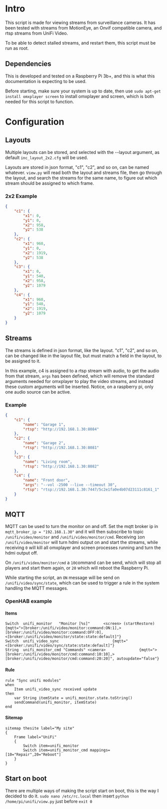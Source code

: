 # Intro
This script is made for viewing streams from surveillance cameras. It has been tested with streams from MotionEye, an Onvif compatible camera, and rtsp streams from UniFi Video.

To be able to detect stalled streams, and restart them, this script must be run as root.

## Dependencies
This is developed and tested on a Raspberry Pi 3b+, and this is what this documentation is expecting to be used.

Before starting, make sure your system is up to date, then use `sudo apt-get install omxplayer screen` to install omxplayer and screen, which is both needed for this script to function.

# Configuration
## Layouts
Multiple layouts can be stored, and selected with the --layout argument, as default `inc_layout_2x2.cfg` will be used.

Layouts are stored in json format, "c1", "c2", and so on, can be named whatever. `view.py` will read both the layout and streams file, then go through the layout, and search the streams for the same name, to figure out which stream should be assigned to which frame.
### 2x2 Example
```json
{
	"c1": {
		"x1": 0,
		"y1": 0,
		"x2": 958,
		"y2": 538
	},
	"c2": {
		"x1": 960,
		"y1": 0,
		"x2": 1919,
		"y2": 538
	},
	"c3": {
		"x1": 0,
		"y1": 540,
		"x2": 958,
		"y2": 1079
	},
	"c4": {
		"x1": 960,
		"y1": 540,
		"x2": 1919,
		"y2": 1079
	}
}
```

## Streams
The streams is defined in json format, like the layout. "c1", "c2", and so on, can be changed like in the layout file, but must match a field in the layout, to be assigned to it.

In this example, c4 is assigned to a rtsp stream with audio, to get the audio from that stream, `args` has been defined, which will remove the standard arguments needed for omxplayer to play the video streams, and instead these custom arguments will be inserted.
Notice, on a raspberry pi, only one audio source can be active.
### Example
```json
{
	"c1": {
		"name": "Garage 1",
		"rtsp": "http://192.168.1.30:8084"
	},
	"c2": {
		"name": "Garage 2",
		"rtsp": "http://192.168.1.30:8081"
	},
	"c3": {
		"name": "Living room",
		"rtsp": "http://192.168.1.30:8082"
	},
	"c4": {
		"name": "Front door",
		"args": "--vol -2500 --live --timeout 30",
		"rtsp": "rtsp://192.168.1.30:7447/5c2e1fa0e4b07d23111c8161_1"
	}
}
```
## MQTT
MQTT can be used to turn the monitor on and off.
Set the mqtt broker ip in `mqtt_broker_ip = "192.168.1.30"` and it will then subscribe to topic `/unifi/video/monitor` and `/unifi/video/monitor/cmd`.
Receiving `1`on `/unifi/video/monitor` will turn hdmi output on and start the streams, while receiving `0` will kill all omxplayer and screen processes running and turn the hdmi output off.

On `/unifi/video/monitor/cmd` a `10`command can be send, which will stop all players and start them again, or `20` which will reboot the Raspberry Pi.

While starting the script, an `ON` message will be send on `/unifi/video/sync/state`, which can be used to trigger a rule in the system handling the MQTT messages.

### OpenHAB example
#### Items
```
Switch	unifi_monitor	"Monitor [%s]"		<screen> (startRestore)	{mqtt=">[broker:/unifi/video/monitor:command:ON:1],>[broker:/unifi/video/monitor:command:OFF:0],<[broker:/unifi/video/monitor/state:state:default]"}
Switch	unifi_video_sync						{mqtt="<[broker:/unifi/video/sync/state:state:default]"}
String  unifi_monitor_cmd "Commands" <camera>				{mqtt=">[broker:/unifi/video/monitor/cmd:command:10:10],>[broker:/unifi/video/monitor/cmd:command:20:20]", autoupdate="false"}
```

#### Rule
```
rule "Sync unifi modules"
when
	Item unifi_video_sync received update
then
	var String itemState = unifi_monitor.state.toString()
	sendCommand(unifi_monitor, itemState)
end
```

#### Sitemap
```
sitemap thesite label="My site"
{
	Frame label="UniFi"
	{
		Switch item=unifi_monitor
		Switch item=unifi_monitor_cmd mappings=[10="Repair",20="Reboot"]
	}
}
```

## Start on boot
There are multiple ways of making the script start on boot, this is the way I decided to do it.
`sudo nano /etc/rc.local` then insert `python /home/pi/unifi/view.py` just before `exit 0`
